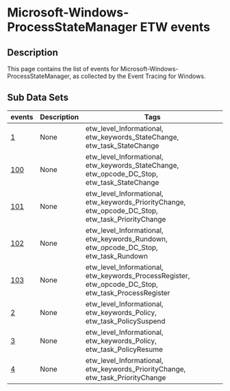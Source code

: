 # Microsoft-Windows-ProcessStateManager ETW events

## Description
This page contains the list of events for Microsoft-Windows-ProcessStateManager, as collected by the Event Tracing for Windows.

## Sub Data Sets
|events|Description|Tags|
|---|---|---|
|[1](events/event-1.md)|None|etw_level_Informational, etw_keywords_StateChange, etw_task_StateChange|
|[100](events/event-100.md)|None|etw_level_Informational, etw_keywords_StateChange, etw_opcode_DC_Stop, etw_task_StateChange|
|[101](events/event-101.md)|None|etw_level_Informational, etw_keywords_PriorityChange, etw_opcode_DC_Stop, etw_task_PriorityChange|
|[102](events/event-102.md)|None|etw_level_Informational, etw_keywords_Rundown, etw_opcode_DC_Stop, etw_task_Rundown|
|[103](events/event-103.md)|None|etw_level_Informational, etw_keywords_ProcessRegister, etw_opcode_DC_Stop, etw_task_ProcessRegister|
|[2](events/event-2.md)|None|etw_level_Informational, etw_keywords_Policy, etw_task_PolicySuspend|
|[3](events/event-3.md)|None|etw_level_Informational, etw_keywords_Policy, etw_task_PolicyResume|
|[4](events/event-4.md)|None|etw_level_Informational, etw_keywords_PriorityChange, etw_task_PriorityChange|
